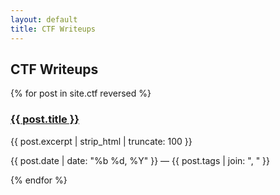 ```yaml
---
layout: default
title: CTF Writeups
---
```


<h2>CTF Writeups</h2>
<div class="grid">
{% for post in site.ctf reversed %}
  <div class="card">
    <h3><a href="{{ post.url }}">{{ post.title }}</a></h3>
    <p>{{ post.excerpt | strip_html | truncate: 100 }}</p>
    <p class="meta">{{ post.date | date: "%b %d, %Y" }} — {{ post.tags | join: ", " }}</p>
  </div>
{% endfor %}
</div>
